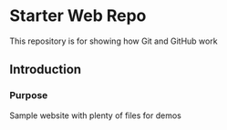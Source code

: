 # Starter Web Repo

This repository is for showing how Git and GitHub work
## Introduction

### Purpose

Sample website with plenty of files for demos
